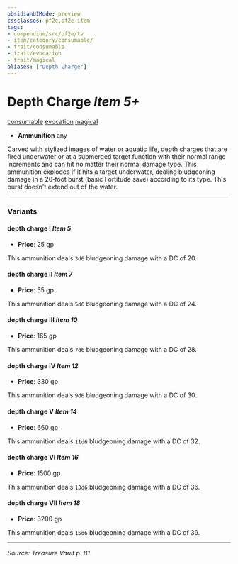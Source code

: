 ```yaml
---
obsidianUIMode: preview
cssclasses: pf2e,pf2e-item
tags:
- compendium/src/pf2e/tv
- item/category/consumable/
- trait/consumable
- trait/evocation
- trait/magical
aliases: ["Depth Charge"]
---
```

# Depth Charge *Item 5+*  
[consumable](rules/traits/consumable.md "Consumable Item Trait")  [evocation](rules/traits/evocation.md "Evocation School Trait")  [magical](rules/traits/magical.md "Magical Item Trait")  

- **Ammunition** any

Carved with stylized images of water or aquatic life, depth charges that are fired underwater or at a submerged target function with their normal range increments and can hit no matter their normal damage type. This ammunition explodes if it hits a target underwater, dealing bludgeoning damage in a 20‑foot burst (basic Fortitude save) according to its type. This burst doesn't extend out of the water.

---

### Variants

#### depth charge I *Item 5*

- **Price**: 25 gp

This ammunition deals `3d6` bludgeoning damage with a DC of 20.

#### depth charge II *Item 7*

- **Price**: 55 gp

This ammunition deals `5d6` bludgeoning damage with a DC of 24.

#### depth charge III *Item 10*

- **Price**: 165 gp

This ammunition deals `7d6` bludgeoning damage with a DC of 28.

#### depth charge IV *Item 12*

- **Price**: 330 gp

This ammunition deals `9d6` bludgeoning damage with a DC of 30.

#### depth charge V *Item 14*

- **Price**: 660 gp

This ammunition deals `11d6` bludgeoning damage with a DC of 32.

#### depth charge VI *Item 16*

- **Price**: 1500 gp

This ammunition deals `13d6` bludgeoning damage with a DC of 36.

#### depth charge VII *Item 18*

- **Price**: 3200 gp

This ammunition deals `15d6` bludgeoning damage with a DC of 39.

---
*Source: Treasure Vault p. 81*